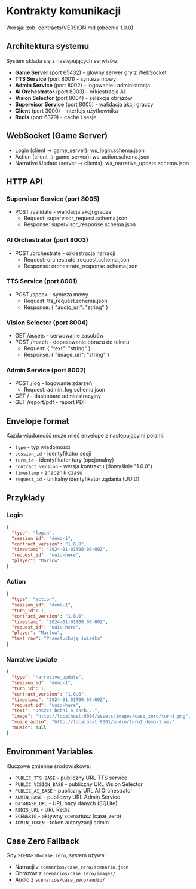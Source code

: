 # Kontrakty komunikacji

Wersja: zob. contracts/VERSION.md (obecnie 1.0.0)

## Architektura systemu

System składa się z następujących serwisów:
- **Game Server** (port 65432) - główny serwer gry z WebSocket
- **TTS Service** (port 8001) - synteza mowy
- **Admin Service** (port 8002) - logowanie i administracja
- **AI Orchestrator** (port 8003) - orkiestracja AI
- **Vision Selector** (port 8004) - selekcja obrazów
- **Supervisor Service** (port 8005) - walidacja akcji graczy
- **Client** (port 3000) - interfejs użytkownika
- **Redis** (port 6379) - cache i sesje

## WebSocket (Game Server)
- Login (client → game_server): ws_login.schema.json
- Action (client → game_server): ws_action.schema.json
- Narrative Update (server → clients): ws_narrative_update.schema.json

## HTTP API

### Supervisor Service (port 8005)
- POST /validate - walidacja akcji gracza
  - Request: supervisor_request.schema.json
  - Response: supervisor_response.schema.json

### AI Orchestrator (port 8003)
- POST /orchestrate - orkiestracja narracji
  - Request: orchestrate_request.schema.json
  - Response: orchestrate_response.schema.json

### TTS Service (port 8001)
- POST /speak - synteza mowy
  - Request: tts_request.schema.json
  - Response: { "audio_url": "string" }

### Vision Selector (port 8004)
- GET /assets - serwowanie zasobów
- POST /match - dopasowanie obrazu do tekstu
  - Request: { "text": "string" }
  - Response: { "image_url": "string" }

### Admin Service (port 8002)
- POST /log - logowanie zdarzeń
  - Request: admin_log.schema.json
- GET / - dashboard administracyjny
- GET /report/pdf - raport PDF

## Envelope format

Każda wiadomość może mieć envelope z następującymi polami:
- `type` - typ wiadomości
- `session_id` - identyfikator sesji
- `turn_id` - identyfikator tury (opcjonalny)
- `contract_version` - wersja kontraktu (domyślnie "1.0.0")
- `timestamp` - znacznik czasu
- `request_id` - unikalny identyfikator żądania (UUID)

## Przykłady

### Login
```json
{
  "type": "login",
  "session_id": "demo-1",
  "contract_version": "1.0.0",
  "timestamp": "2024-01-01T00:00:00Z",
  "request_id": "uuid-here",
  "player": "Marlow"
}
```

### Action
```json
{
  "type": "action",
  "session_id": "demo-1",
  "turn_id": 1,
  "contract_version": "1.0.0",
  "timestamp": "2024-01-01T00:00:00Z",
  "request_id": "uuid-here",
  "player": "Marlow",
  "text_raw": "Przesłuchuję świadka"
}
```

### Narrative Update
```json
{
  "type": "narrative_update",
  "session_id": "demo-1",
  "turn_id": 1,
  "contract_version": "1.0.0",
  "timestamp": "2024-01-01T00:00:00Z",
  "request_id": "uuid-here",
  "text": "Deszcz bębni o dach...",
  "image": "http://localhost:8004/assets/images/case_zero/turn1.png",
  "voice_audio": "http://localhost:8001/audio/turn1_demo-1.wav",
  "music": null
}
```

## Environment Variables

Kluczowe zmienne środowiskowe:
- `PUBLIC_TTS_BASE` - publiczny URL TTS service
- `PUBLIC_VISION_BASE` - publiczny URL Vision Selector
- `PUBLIC_AI_BASE` - publiczny URL AI Orchestrator
- `ADMIN_BASE` - publiczny URL Admin Service
- `DATABASE_URL` - URL bazy danych (SQLite)
- `REDIS_URL` - URL Redis
- `SCENARIO` - aktywny scenariusz (case_zero)
- `ADMIN_TOKEN` - token autoryzacji admin

## Case Zero Fallback

Gdy `SCENARIO=case_zero`, system używa:
- Narracji z `scenarios/case_zero/scenario.json`
- Obrazów z `scenarios/case_zero/images/`
- Audio z `scenarios/case_zero/audio/`
